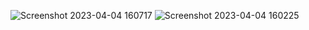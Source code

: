 ![Screenshot 2023-04-04 160717](https://user-images.githubusercontent.com/120342892/229809185-3362cf50-0fac-4b23-8a7b-6bff3481b7ad.png)
![Screenshot 2023-04-04 160225](https://user-images.githubusercontent.com/120342892/229809272-89499668-7225-42eb-8958-1cfcb94ee66b.png)
